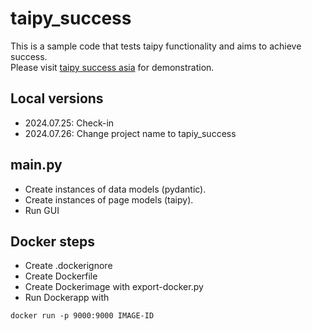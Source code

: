 # taipy_success
This is a sample code that tests taipy functionality and aims to achieve success.<br>
Please visit [taipy success asia](https://www.taipysuccess.asia/) for demonstration.

## Local versions
- 2024.07.25: Check-in
- 2024.07.26: Change project name to tapiy_success

## main.py
- Create instances of data models (pydantic).
- Create instances of page models (taipy).
- Run GUI

## Docker steps
- Create .dockerignore
- Create Dockerfile
- Create Dockerimage with export-docker.py
- Run Dockerapp with
```
docker run -p 9000:9000 IMAGE-ID
```
